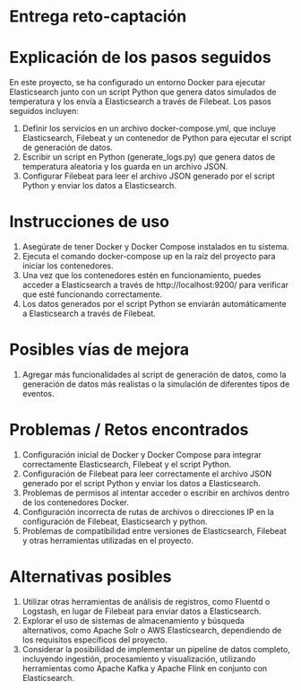 # Entrega reto-captación
# Explicación de los pasos seguidos
En este proyecto, se ha configurado un entorno Docker para ejecutar Elasticsearch junto con un script Python que genera datos simulados de temperatura y los envía a Elasticsearch a través de Filebeat. Los pasos seguidos incluyen:

1. Definir los servicios en un archivo docker-compose.yml, que incluye Elasticsearch, Filebeat y un contenedor de Python para ejecutar el script de generación de datos.
2. Escribir un script en Python (generate_logs.py) que genera datos de temperatura aleatoria y los guarda en un archivo JSON.
3. Configurar Filebeat para leer el archivo JSON generado por el script Python y enviar los datos a Elasticsearch.

# Instrucciones de uso
1. Asegúrate de tener Docker y Docker Compose instalados en tu sistema.
2. Ejecuta el comando docker-compose up en la raíz del proyecto para iniciar los contenedores.
3. Una vez que los contenedores estén en funcionamiento, puedes acceder a Elasticsearch a través de http://localhost:9200/ para verificar que esté funcionando correctamente.
4. Los datos generados por el script Python se enviarán automáticamente a Elasticsearch a través de Filebeat.

# Posibles vías de mejora
1. Agregar más funcionalidades al script de generación de datos, como la generación de datos más realistas o la simulación de diferentes tipos de eventos.

# Problemas / Retos encontrados
1. Configuración inicial de Docker y Docker Compose para integrar correctamente Elasticsearch, Filebeat y el script Python.
2. Configuración de Filebeat para leer correctamente el archivo JSON generado por el script Python y enviar los datos a Elasticsearch.
3. Problemas de permisos al intentar acceder o escribir en archivos dentro de los contenedores Docker.
4. Configuración incorrecta de rutas de archivos o direcciones IP en la configuración de Filebeat, Elasticsearch y python.
5. Problemas de compatibilidad entre versiones de Elasticsearch, Filebeat y otras herramientas utilizadas en el proyecto.

# Alternativas posibles
1. Utilizar otras herramientas de análisis de registros, como Fluentd o Logstash, en lugar de Filebeat para enviar datos a Elasticsearch.
2. Explorar el uso de sistemas de almacenamiento y búsqueda alternativos, como Apache Solr o AWS Elasticsearch, dependiendo de los requisitos específicos del proyecto.
3. Considerar la posibilidad de implementar un pipeline de datos completo, incluyendo ingestión, procesamiento y visualización, utilizando herramientas como Apache Kafka y Apache Flink en conjunto con Elasticsearch.





